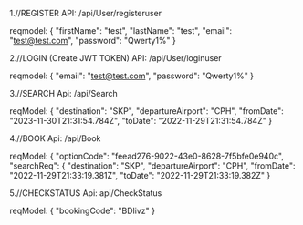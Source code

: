 
1.//REGISTER
API: /api/User/registeruser

reqmodel:
{
  "firstName": "test",
  "lastName": "test",
  "email": "test@test.com",
  "password": "Qwerty1%"
}



2.//LOGIN (Create JWT TOKEN)
API: /api/User/loginuser

reqmodel:
{
    "email": "test@test.com",
    "password": "Qwerty1%"
}


3.//SEARCH
Api: /api/Search

reqModel:
{
  "destination": "SKP",
  "departureAirport": "CPH",
  "fromDate": "2023-11-30T21:31:54.784Z",
  "toDate": "2022-11-29T21:31:54.784Z"
}

4.//BOOK
Api: /api/Book

reqModel:
{
  "optionCode": "feead276-9022-43e0-8628-7f5bfe0e940c",
  "searchReq": {
    "destination": "SKP",
    "departureAirport": "CPH",
    "fromDate": "2022-11-29T21:33:19.381Z",
    "toDate": "2022-11-29T21:33:19.382Z"
}

5.//CHECKSTATUS
Api: api/CheckStatus

reqModel:
{
  "bookingCode": "BDlivz"
}


